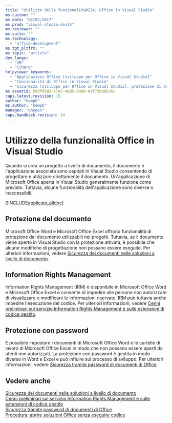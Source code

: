 ```yaml
---
title: "Utilizzo della funzionalit&#224; Office in Visual Studio"
ms.custom: ""
ms.date: "02/02/2017"
ms.prod: "visual-studio-dev14"
ms.reviewer: ""
ms.suite: ""
ms.technology: 
  - "office-development"
ms.tgt_pltfrm: ""
ms.topic: "article"
dev_langs: 
  - "VB"
  - "CSharp"
helpviewer_keywords: 
  - "Applicazioni Office [sviluppo per Office in Visual Studio]"
  - "funzionalità di Office in Visual Studio"
  - "sicurezza [sviluppo per Office in Visual Studio], protezione di documenti"
ms.assetid: 593fd583-57e5-4ed5-8489-89f73b886c6c
caps.latest.revision: 15
author: "kempb"
ms.author: "kempb"
manager: "ghogen"
caps.handback.revision: 14
---
```

# Utilizzo della funzionalit&#224; Office in Visual Studio
  Quando si crea un progetto a livello di documento, il documento e l'applicazione associata sono ospitati in Visual Studio consentendo di progettare e utilizzare direttamente il documento.  Un'applicazione di Microsoft Office aperta in Visual Studio generalmente funziona come previsto.  Tuttavia, alcune funzionalità dell'applicazione sono diverse o inaccessibili.  
  
 [!INCLUDE[appliesto_alldoc](../vsto/includes/appliesto-alldoc-md.md)]  
  
## Protezione del documento  
 Microsoft Office Word e Microsoft Office Excel offrono funzionalità di protezione del documento utilizzabili nei progetti.  Tuttavia, se il documento viene aperto in Visual Studio con la protezione attivata, è possibile che alcune modifiche di progettazione non possano essere eseguite.  Per ulteriori informazioni, vedere [Sicurezza dei documenti nelle soluzioni a livello di documento](../vsto/document-protection-in-document-level-solutions.md).  
  
## Information Rights Management  
 Information Rights Management \(IRM\) è disponibile in Microsoft Office Word e Microsoft Office Excel e   consente di impedire alle persone non autorizzate di visualizzare o modificare le informazioni riservate.  IRM può tuttavia anche impedire l'esecuzione del codice.  Per ulteriori informazioni, vedere [Cenni preliminari sul servizio Information Rights Management e sulle estensioni di codice gestito](../vsto/information-rights-management-and-managed-code-extensions-overview.md).  
  
## Protezione con password  
 È possibile impostare i documenti di Microsoft Office Word e le cartelle di lavoro di Microsoft Office Excel in modo che non possano essere aperti da utenti non autorizzati.  La protezione con password è gestita in modo diverso in Word e Excel e può influire sul processo di sviluppo.  Per ulteriori informazioni, vedere [Sicurezza tramite password di documenti di Office](../vsto/password-protection-on-office-documents.md).  
  
## Vedere anche  
 [Sicurezza dei documenti nelle soluzioni a livello di documento](../vsto/document-protection-in-document-level-solutions.md)   
 [Cenni preliminari sul servizio Information Rights Management e sulle estensioni di codice gestito](../vsto/information-rights-management-and-managed-code-extensions-overview.md)   
 [Sicurezza tramite password di documenti di Office](../vsto/password-protection-on-office-documents.md)   
 [Procedura: aprire soluzioni Office senza eseguire codice](../vsto/how-to-open-office-solutions-without-running-code.md)  
  
  